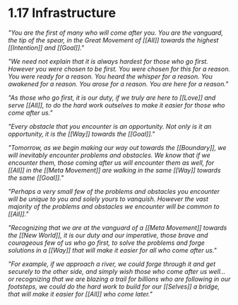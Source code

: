 # 1.17 Infrastructure
_"You are the first of many who will come after you. You are the vanguard, the tip of the spear, in the Great Movement of [[All]] towards the highest [[Intention]] and [[Goal]]."_

_"We need not explain that it is always hardest for those who go first. However you were chosen to be first. You were chosen for this for a reason. You were ready for a reason. You heard the whisper for a reason. You awakened for a reason. You arose for a reason. You are here for a reason."_

_"As those who go first, it is our duty, if we truly are here to [[Love]] and serve [[All]], to do the hard work outselves to make it easier for those who come after us."_

_"Every obstacle that you encounter is an opportunity. Not only is it an opportunity, it is the [[Way]] towards the [[Goal]]."_

_"Tomorrow, as we begin making our way out towards the [[Boundary]], we will inevitably encounter problems and obstacles. We know that if we encounter them, those coming after us will encounter them as well, for [[All]] in the [[Meta Movement]] are walking in the same [[Way]] towards the same [[Goal]]."_

_"Perhaps a very small few of the problems and obstacles you encounter will be unique to you and solely yours to vanquish. However the vast majority of the problems and obstacles we encounter will be common to [[All]]."_

_"Recognizing that we are at the vanguard of a [[Meta Movement]] towards the [[New World]], it is our duty and our imperative, those brave and courageous few of us who go first, to solve the problems and forge solutions in a [[Way]] that will make it easier for all who come after us."_

_"For example, if we approach a river, we could forge through it and get securely to the other side, and simply wish those who come after us well... or recognizing that we are blazing a trail for billions who are following in our footsteps, we could do the hard work to build for our [[Selves]] a bridge, that will make it easier for [[All]] who come later."_



